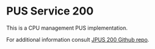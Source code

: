 # PUS Service 200

This is a CPU management PUS implementation.

For additional information consult [JPUS 200 Github repo](https://github.com/fpiarrette/jpus200.git "JPUS Github repo").

